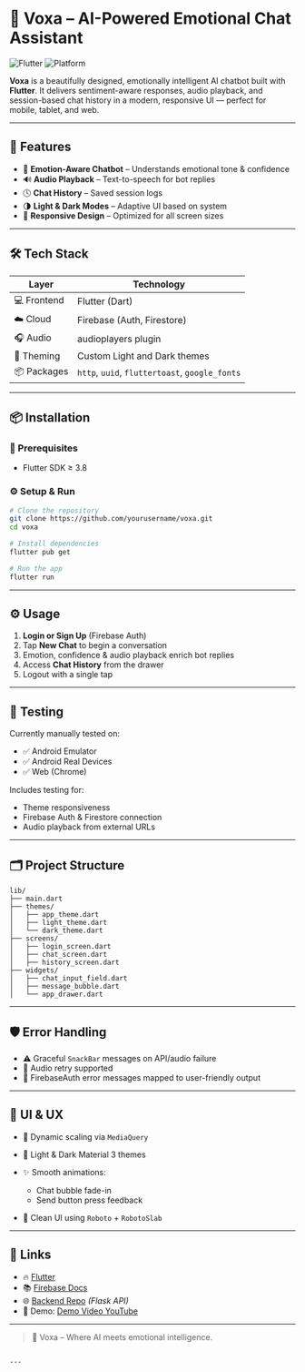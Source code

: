 # 🧠 Voxa – AI-Powered Emotional Chat Assistant

![Flutter](https://img.shields.io/badge/Flutter-3.8-blue?logo=flutter)
![Platform](https://img.shields.io/badge/platform-Android%20%7C%20iOS%20%7C%20Web-blue)

**Voxa** is a beautifully designed, emotionally intelligent AI chatbot built with **Flutter**. It delivers sentiment-aware responses, audio playback, and session-based chat history in a modern, responsive UI — perfect for mobile, tablet, and web.

---

## 🚀 Features

- 💬 **Emotion-Aware Chatbot** – Understands emotional tone & confidence
- 🔊 **Audio Playback** – Text-to-speech for bot replies
- 🕓 **Chat History** – Saved session logs
- 🌗 **Light & Dark Modes** – Adaptive UI based on system
- 📱 **Responsive Design** – Optimized for all screen sizes

---

## 🛠️ Tech Stack

| Layer         | Technology                                      |
|---------------|--------------------------------------------------|
| 💻 Frontend   | Flutter (Dart)                                  |
| ☁️ Cloud      | Firebase (Auth, Firestore)                      |
| 🎧 Audio      | audioplayers plugin                             |
| 🎨 Theming    | Custom Light and Dark themes                    |
| 📦 Packages   | `http`, `uuid`, `fluttertoast`, `google_fonts` |

---

## 📦 Installation

### 🔧 Prerequisites

- Flutter SDK ≥ 3.8

### ⚙️ Setup & Run

```bash
# Clone the repository
git clone https://github.com/yourusername/voxa.git
cd voxa

# Install dependencies
flutter pub get

# Run the app
flutter run
````

---

## ⚙️ Usage

1. **Login or Sign Up** (Firebase Auth)
2. Tap **New Chat** to begin a conversation
3. Emotion, confidence & audio playback enrich bot replies
4. Access **Chat History** from the drawer
5. Logout with a single tap

---

## 🧪 Testing

Currently manually tested on:

* ✅ Android Emulator
* ✅ Android Real Devices
* ✅ Web (Chrome)

Includes testing for:

* Theme responsiveness
* Firebase Auth & Firestore connection
* Audio playback from external URLs

---

## 🗂️ Project Structure

```
lib/
├── main.dart
├── themes/
│   ├── app_theme.dart
│   ├── light_theme.dart
│   └── dark_theme.dart
├── screens/
│   ├── login_screen.dart
│   ├── chat_screen.dart
│   ├── history_screen.dart
├── widgets/
│   ├── chat_input_field.dart
│   ├── message_bubble.dart
│   └── app_drawer.dart
```

---

## 🛡️ Error Handling

* ⚠️ Graceful `SnackBar` messages on API/audio failure
* 🔁 Audio retry supported
* 🔐 FirebaseAuth error messages mapped to user-friendly output

---

## 🎨 UI & UX

* 🎯 Dynamic scaling via `MediaQuery`
* 🌈 Light & Dark Material 3 themes
* ✨ Smooth animations:

  * Chat bubble fade-in
  * Send button press feedback
* 🧼 Clean UI using `Roboto` + `RobotoSlab`

---

## 🔗 Links

* 🔥 [Flutter](https://flutter.dev/)
* 📚 [Firebase Docs](https://firebase.google.com/)
* 🌐 [Backend Repo](https://github.com/yourusername/voxa-backend) *(Flask API)*
* 🎥 Demo: [Demo Video YouTube](https://youtu.be/-KRv7ohp9BU)

---

> 🧠 Voxa – Where AI meets emotional intelligence.

```

---
